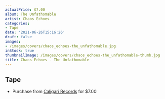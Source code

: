 ```yaml
---
actualPrice: $7.00
album: The Unfathomable
artist: Chaos Echoes
categories:
- Tape
date: '2021-06-26T15:16:26'
draft: false
images:
- /images/covers/chaos_echoes-the_unfathomable.jpg
inStock: true
thumbnailImage: /images/covers/chaos_echoes-the_unfathomable-thumb.jpg
title: Chaos Echoes - The Unfathomable
---
```


## Tape
* Purchase from [Caligari Records](https://caligarirecords.storenvy.com/products/24819663-chaos-echoes-the-unfathomable) for $7.00
